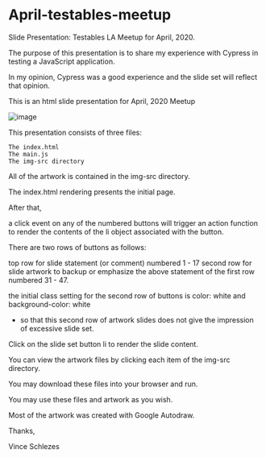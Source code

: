 # April-testables-meetup
Slide Presentation: Testables LA Meetup for April, 2020.

The purpose of this presentation is to share my experience with Cypress in testing a JavaScript application.

In my opinion, Cypress was a good experience and the slide set will reflect that opinion.

This is an html slide presentation for April, 2020 Meetup

![image](https://user-images.githubusercontent.com/3696845/76689874-9e934300-65f7-11ea-907f-75078f9b8632.png)

This presentation consists of three files:

    The index.html
    The main.js
    The img-src directory

All of the artwork is contained in the img-src directory.

The index.html rendering presents the initial page.

After that,

a click event on any of the numbered buttons will trigger an action function to render the contents of the li object associated with the button.

There are two rows of buttons as follows:

top row for slide statement (or comment) numbered 1 - 17
second row for slide artwork to backup or emphasize the above statement of the first row numbered 31 - 47.

the initial class setting for the second row of buttons is color: white and background-color: white
- so that this second row of artwork slides does not give the impression of excessive slide set.

Click on the slide set button li to render the slide content.

You can view the artwork files by clicking each item of the img-src directory.

You may download these files into your browser and run.

You may use these files and artwork as you wish.

Most of the artwork was created with Google Autodraw.

Thanks,

Vince Schlezes
